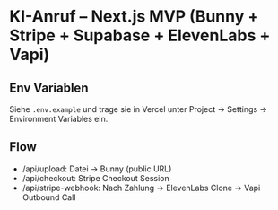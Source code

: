 # KI-Anruf – Next.js MVP (Bunny + Stripe + Supabase + ElevenLabs + Vapi)

## Env Variablen
Siehe `.env.example` und trage sie in Vercel unter Project → Settings → Environment Variables ein.

## Flow
- /api/upload: Datei → Bunny (public URL)
- /api/checkout: Stripe Checkout Session
- /api/stripe-webhook: Nach Zahlung → ElevenLabs Clone → Vapi Outbound Call
